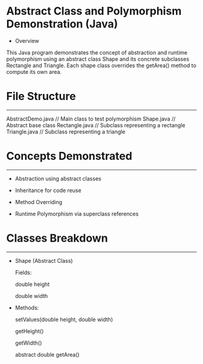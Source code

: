# Abstract Class and Polymorphism Demonstration (Java)

* Overview

This Java program demonstrates the concept of abstraction and runtime polymorphism using an abstract class Shape and its concrete subclasses Rectangle and Triangle. Each shape class overrides the getArea() method to compute its own area.



# File Structure
----------------

AbstractDemo.java    // Main class to test polymorphism
Shape.java           // Abstract base class
Rectangle.java       // Subclass representing a rectangle
Triangle.java        // Subclass representing a triangle



# Concepts Demonstrated
-----------------------
* Abstraction using abstract classes

* Inheritance for code reuse

* Method Overriding

* Runtime Polymorphism via superclass references



# Classes Breakdown
-------------------
* Shape (Abstract Class)

	Fields:

	double height

	double width


* Methods:

	setValues(double height, double width)

	getHeight()

	getWidth()

	abstract double getArea()
